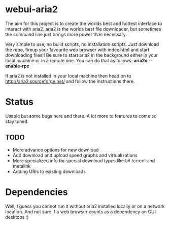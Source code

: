 webui-aria2
===========

The aim for this project is to create the worlds best and hottest interface to interact with aria2. aria2 is the worlds best file downloader, but sometimes the command line just brings more power than necessary.

Very simple to use, no build scripts, no installation scripts. Just download the repo, fireup your favourite web browser with index.html and start downloading files!! Be sure to start aria2 in the background either in your local machine or in a remote one. You can do that as follows:
**aria2c --enable-rpc**

If aria2 is not installed in your local machine then head on to http://aria2.sourceforge.net/ and follow the instructions there.

Status
===========
Usable but some bugs here and there. A lot more to features to come so stay tuned.

TODO
-----------
* More advance options for new download
* Add download and upload speed graphs and virtualizations
* More specialized info for special download types like bit torrent and metalink
* Adding URIs to existing downloads


Dependencies
============
Well, I guess you cannot run it without aria2 installed locally or on a network location. And not sure if a web browser counts as a dependency on GUI desktops :)


